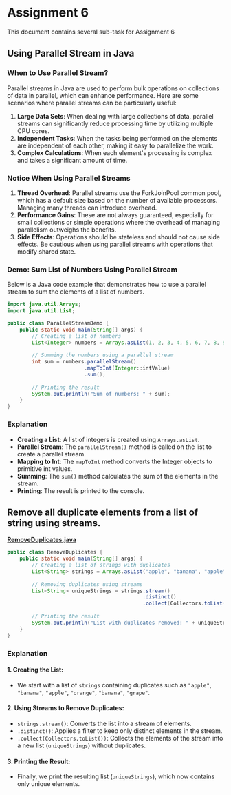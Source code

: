 # Assignment 6
This document contains several sub-task for Assignment 6

## Using Parallel Stream in Java

### When to Use Parallel Stream?

Parallel streams in Java are used to perform bulk operations on collections of data in parallel, which can enhance performance. Here are some scenarios where parallel streams can be particularly useful:

1. **Large Data Sets**: When dealing with large collections of data, parallel streams can significantly reduce processing time by utilizing multiple CPU cores.
2. **Independent Tasks**: When the tasks being performed on the elements are independent of each other, making it easy to parallelize the work.
3. **Complex Calculations**: When each element's processing is complex and takes a significant amount of time.

### Notice When Using Parallel Streams

1. **Thread Overhead**: Parallel streams use the ForkJoinPool common pool, which has a default size based on the number of available processors. Managing many threads can introduce overhead.
2. **Performance Gains**: These are not always guaranteed, especially for small collections or simple operations where the overhead of managing parallelism outweighs the benefits.
3. **Side Effects**: Operations should be stateless and should not cause side effects. Be cautious when using parallel streams with operations that modify shared state.

### Demo: Sum List of Numbers Using Parallel Stream

Below is a Java code example that demonstrates how to use a parallel stream to sum the elements of a list of numbers.

```java
import java.util.Arrays;
import java.util.List;

public class ParallelStreamDemo {
    public static void main(String[] args) {
        // Creating a list of numbers
        List<Integer> numbers = Arrays.asList(1, 2, 3, 4, 5, 6, 7, 8, 9, 10);
        
        // Summing the numbers using a parallel stream
        int sum = numbers.parallelStream()
                         .mapToInt(Integer::intValue)
                         .sum();
        
        // Printing the result
        System.out.println("Sum of numbers: " + sum);
    }
}
```

### Explanation
- **Creating a List**: A list of integers is created using `Arrays.asList`.
- **Parallel Stream**: The `parallelStream()` method is called on the list to create a parallel stream.
- **Mapping to Int**: The `mapToInt` method converts the Integer objects to primitive int values.
- **Summing**: The `sum()` method calculates the sum of the elements in the stream.
- **Printing**: The result is printed to the console.

## Remove all duplicate elements from a list of string using streams.​

**[RemoveDuplicates.java](RemoveDuplicates.java)**
```java
public class RemoveDuplicates {
    public static void main(String[] args) {
        // Creating a list of strings with duplicates
        List<String> strings = Arrays.asList("apple", "banana", "apple", "orange", "banana", "grape");
        
        // Removing duplicates using streams
        List<String> uniqueStrings = strings.stream()
                                            .distinct()
                                            .collect(Collectors.toList());
        
        // Printing the result
        System.out.println("List with duplicates removed: " + uniqueStrings);
    }
}
```
### Explanation
#### 1. Creating the List:
- We start with a list of `strings` containing duplicates such as `"apple"`, `"banana"`, `"apple"`, `"orange"`, `"banana"`, `"grape"`.

#### 2. Using Streams to Remove Duplicates:
- `strings.stream()`: Converts the list into a stream of elements.
- `.distinct()`: Applies a filter to keep only distinct elements in the stream.
- `.collect(Collectors.toList())`: Collects the elements of the stream into a new list (`uniqueStrings`) without duplicates.

#### 3. Printing the Result:
- Finally, we print the resulting list (`uniqueStrings`), which now contains only unique elements.

